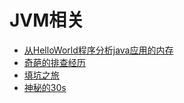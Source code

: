 # JVM相关

- [从HelloWorld程序分析java应用的内存](https://github.com/wbear1/jvm_blog/blob/master/src/memory.md)
- [奇葩的排查经历](https://github.com/wbear1/jvm_blog/blob/master/src/strange.md)
- [填坑之旅](https://github.com/wbear1/jvm_blog/blob/master/src/sad.md)
- [神秘的30s](https://github.com/wbear1/jvm_blog/blob/master/src/30s.md)
